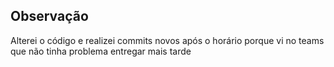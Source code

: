 ## Observação
Alterei o código e realizei commits novos após o horário porque vi no teams que não tinha problema entregar mais tarde
